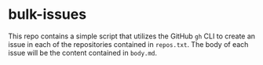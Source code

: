 # bulk-issues

This repo contains a simple script that utilizes the GitHub `gh` CLI to create
an issue in each of the repositories contained in `repos.txt`. The body of each
issue will be the content contained in `body.md`.